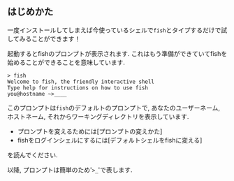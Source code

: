 ## はじめかた

一度インストールしてしまえば今使っているシェルで`fish`とタイプするだけで試してみることができます！

起動するとfishのプロンプトが表示されます.
これはもう準備ができていてfishを始めることができることを意味しています.

```fish
> fish
Welcome to fish, the friendly interactive shell
Type help for instructions on how to use fish
you@hostname ~>____
```

このプロンプトは`fish`のデフォルトのプロンプトで, あなたのユーザーネーム, ホストネーム,
それからワーキングディレクトリを表示しています.

- プロンプトを変えるためには[プロンプトの変えかた]
- fishをログインシェルにするには[デフォルトシェルをfishに変える]

を読んでください.

以降, プロンプトは簡単のため'`>_`'で表します.
